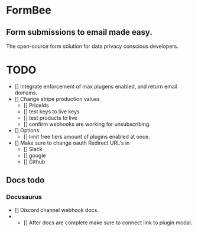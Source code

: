 # FormBee

## Form submissions to email made easy.

The open-source form solution for data privacy conscious developers.

# TODO
- [] Integrate enforcement of max plugens enabled, and return email domains.
- [] Change stripe production values
    - [] PriceIds
    - [] test keys to live keys
    - [] test products to live
    - [] confirm webhooks are working for unsubscribing.
- [] Options: 
    - [] limit free tiers amount of plugins enabled at once.
- [] Make sure to change oauth Redirect URL's in
    - [] Slack
    - [] google
    - [] Github



## Docs todo
### Docusaurus
- [] Discord channel webhook docs.
- - [] After docs are complete make sure to connect link to plugin modal. 
